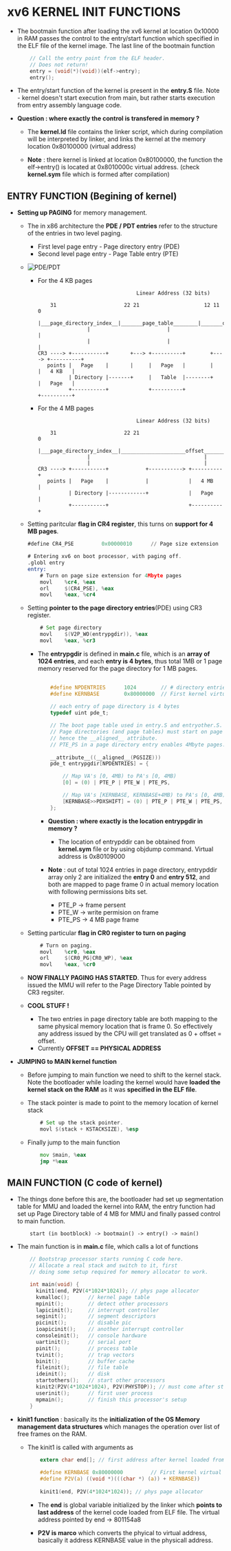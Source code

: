 # xv6 KERNEL INIT FUNCTIONS

* The bootmain function after loading the xv6 kernel at location 0x10000 in 
  RAM passes the control to the entry/start function which specified in the ELF 
  file of the kernel image. The last line of the bootmain function 

    ```c
        // Call the entry point from the ELF header.
        // Does not return!
        entry = (void(*)(void))(elf->entry);
        entry();
    ```

* The entry/start function of the kernel is present in the **entry.S** file.
  Note - kernel doesn't start execution from main, but rather starts execution
  from entry assembly language code.

* **Question : where exactly the control is transfered in memory ?**

    + The **kernel.ld** file contains the linker script, which during
      compilation will be interpreted by linker, and links the kernel at the
      memory location 0x80100000 (virtual address)

    + **Note** : there kernel is linked at location 0x80100000, the function 
      the elf->entry() is located at 0x8010000c virtual address. (check **kernel.sym**
      file which is formed after compilation)


## ENTRY FUNCTION (Begining of kernel)

* **Setting up PAGING** for memory management.

    + The in x86 architecture the **PDE / PDT entries** refer to the structure 
      of the entries in two level paging. 
        + First level page entry - Page directory entry (PDE)
        + Second level page entry - Page Table entry (PTE)

    + ![PDE/PDT](https://www.viralpatel.net/taj/tutorial/image/page_table_entry.gif)

        + For the 4 KB pages 

            ```text
                                            Linear Address (32 bits)
               
                31                      22 21                     12 11                   0
                |___page_directory_index__|_______page_table________|_______offset________|
                            |                         |                        |
                            |                         |                        |
            CR3 ----> +-----------+       +---> +----------+        +----> +----------+
               points |   Page    |       |     |   Page   |        |      |   4 KB   |
                      | Directory |-------+     |   Table  |--------+      |   Page   |
                      +-----------+             +----------+               +----------+

            ```

        + For the 4 MB pages

            ```text
                                            Linear Address (32 bits)
               
                31                      22 21                                             0
                |___page_directory_index__|_____________________offset____________________|
                            |                                     |                       
                            |                                     |                      
            CR3 ----> +-----------+            +-----------> +----------+
               points |   Page    |            |             |   4 MB   |
                      | Directory |------------+             |   Page   |
                      +-----------+                          +----------+
            
            ```
       
    + Setting paritcular **flag in CR4 register**, this turns on **support for 4 MB pages**.

        ```asm
        #define CR4_PSE         0x00000010      // Page size extension
        
        # Entering xv6 on boot processor, with paging off.
        .globl entry
        entry:
            # Turn on page size extension for 4Mbyte pages
            movl    %cr4, %eax
            orl     $(CR4_PSE), %eax
            movl    %eax, %cr4
        ```

    + Setting **pointer to the page directory entries**(PDE) using CR3 register.
        
        ```asm
            # Set page directory
            movl    $(V2P_WO(entrypgdir)), %eax
            movl    %eax, %cr3
        ```

        + The **entrypgdir** is defined in **main.c** file, which is an **array
          of 1024 entries**, and each **entry is 4 bytes**, thus total 1MB or
          1 page memory reserved for the page directory for 1 MB pages.
         
            ```c
                
                #define NPDENTRIES      1024        // # directory entries per page directory
                #define KERNBASE        0x80000000  // First kernel virtual address
                
                // each entry of page directory is 4 bytes 
                typedef uint pde_t;

                // The boot page table used in entry.S and entryother.S.
                // Page directories (and page tables) must start on page boundaries,
                // hence the __aligned__ attribute.
                // PTE_PS in a page directory entry enables 4Mbyte pages.
                
                __attribute__((__aligned__(PGSIZE)))
                pde_t entrypgdir[NPDENTRIES] = {

                    // Map VA's [0, 4MB) to PA's [0, 4MB)
                    [0] = (0) | PTE_P | PTE_W | PTE_PS,

                    // Map VA's [KERNBASE, KERNBASE+4MB) to PA's [0, 4MB)
                    [KERNBASE>>PDXSHIFT] = (0) | PTE_P | PTE_W | PTE_PS,
                };

            ```
            + **Question : where exactly is the location entrypgdir in memory ?**
                + The location of entrypddir can be obtained from **kernel.sym** 
                  file or by using objdump command. Virtual address is 0x80109000
            
            + **Note** : out of total 1024 entries in page directory, entrypddir
              array only 2 are initialized the **entry 0** and **entry 512**, and both 
              are mapped to page frame 0 in actual memory location with following 
              permissions bits set.
                + PTE_P  -> frame persent 
                + PTE_W  -> write permision on frame
                + PTE_PS -> 4 MB page frame
                  
    + Setting particular **flag in CR0 register to turn on paging**

        ```asm
            # Turn on paging.
            movl    %cr0, %eax
            orl     $(CR0_PG|CR0_WP), %eax
            movl    %eax, %cr0
        ```
    + **NOW FINALLY PAGING HAS STARTED**. Thus for every address issued the MMU
       will refer to the Page Directory Table pointed by CR3 regsiter.

    + **COOL STUFF !**
        + The two entries in page directory table are both mapping to the same 
          physical memory location that is frame 0. So effectively any address 
          issued by the CPU will get translated as 0 + offset = offset.
        + Currently **OFFSET == PHYSICAL ADDRESS**
   
* **JUMPING to MAIN kernel function**

    + Before jumping to main function we need to shift to the kernel stack.
      Note the bootloader while loading the kernel would have **loaded the kernel
      stack on the RAM** as it was **specified in the ELF file**.

    + The stack pointer is made to point to the memory location of kernel stack
        ```asm
            # Set up the stack pointer.
            movl $(stack + KSTACKSIZE), %esp
        ```
    + Finally jump to the main function 
        ```asm
            mov $main, %eax
            jmp *%eax
        ```

## MAIN FUNCTION (C code of kernel)

* The things done before this are, the bootloader had set up segmentation table 
  for MMU and loaded the kernel into RAM, the entry function had set up Page
  Directory table of 4 MB for MMU and finally passed control to main function.

    ```text
        start (in bootblock) -> bootmain() -> entry() -> main()
    ```

* The main function is in **main.c** file, which calls a lot of functions
    ```c
        // Bootstrap processor starts running C code here.
        // Allocate a real stack and switch to it, first
        // doing some setup required for memory allocator to work.

        int main(void) {
          kinit1(end, P2V(4*1024*1024)); // phys page allocator
          kvmalloc();      // kernel page table
          mpinit();        // detect other processors
          lapicinit();     // interrupt controller
          seginit();       // segment descriptors
          picinit();       // disable pic
          ioapicinit();    // another interrupt controller
          consoleinit();   // console hardware
          uartinit();      // serial port
          pinit();         // process table
          tvinit();        // trap vectors
          binit();         // buffer cache
          fileinit();      // file table
          ideinit();       // disk 
          startothers();   // start other processors
          kinit2(P2V(4*1024*1024), P2V(PHYSTOP)); // must come after startothers()
          userinit();      // first user process
          mpmain();        // finish this processor's setup
        }
    ```

* **kinit1 function** : basically its the **initialization of the OS Memory
  management data structures** which manages the operation over list of free 
  frames on the RAM.
    + The kinit1 is called with arguments as

        ```c
            extern char end[]; // first address after kernel loaded from ELF file
            
            #define KERNBASE 0x80000000         // First kernel virtual address
            #define P2V(a) ((void *)(((char *) (a)) + KERNBASE))
            
            kinit1(end, P2V(4*1024*1024)); // phys page allocator
        ```

        * The **end** is global variable initialized by the linker which **points 
          to last address** of the kernel code loaded from ELF file. The virtual
          address pointed by end -> 801154a8

        * **P2V is marco** which converts the phyical to virtual address,
          basically it address KERNBASE value in the physicall address.
        


